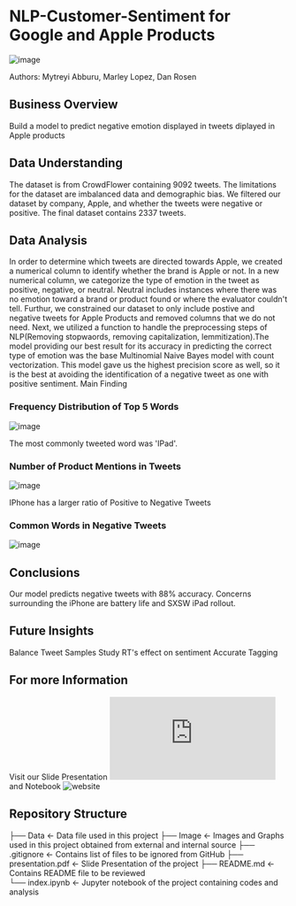 # NLP-Customer-Sentiment for Google and Apple Products
![image](https://cdn.cultofmac.com/wp-content/uploads/2012/07/AppleTwitter1.jpg)

Authors: Mytreyi Abburu, Marley Lopez, Dan Rosen

## Business Overview
Build a model to predict negative emotion displayed in tweets diplayed in Apple products

## Data Understanding
The dataset is from CrowdFlower containing 9092 tweets. The limitations for the dataset are imbalanced data and demographic bias. We filtered our dataset by company, Apple, and whether the tweets were negative or positive. The final dataset contains 2337 tweets. 

## Data Analysis
In order to determine which tweets are directed towards Apple, we created a numerical column to identify whether the brand is Apple or not. In a new numerical column, we categorize the type of emotion in the tweet as positive, negative, or neutral. Neutral includes instances where there was no emotion toward a brand or product found or where the evaluator couldn't tell.  Furthur, we constrained our dataset to only include postive and negative tweets for Apple Products and removed columns that we do not need. Next, we utilized a function to handle the preprocessing steps of NLP(Removing stopwaords, removing capitalization, lemmitization).The model providing our best result for its accuracy in predicting the correct type of emotion was the base Multinomial Naive Bayes model with count vectorization. This model gave us the highest precision score as well, so it is the best at avoiding the identification of a negative tweet as one with positive sentiment.
Main Finding

### Frequency Distribution of Top 5 Words
![image](https://github.com/myt-hue/NLP-Customer-Sentiment-/assets/73657823/ee4a231e-8a6d-415e-b67b-26d533ef439d)

The most commonly tweeted word was 'IPad'.

### Number of Product Mentions in Tweets
![image](https://github.com/myt-hue/NLP-Customer-Sentiment-/assets/73657823/652b2e2f-5905-4cf9-ac10-7b054d9bbf5d)

IPhone has a larger ratio of Positive to Negative Tweets

### Common Words in Negative Tweets
![image](https://github.com/myt-hue/NLP-Customer-Sentiment-/assets/73657823/4a5bb3b0-13b2-4dc8-8bdb-ed0daf0b47e2)

## Conclusions
Our model predicts negative tweets with 88% accuracy. Concerns surrounding the iPhone are battery life and SXSW iPad rollout.

## Future Insights 
Balance Tweet Samples 
Study RT's effect on sentiment
Accurate Tagging

## For more Information
Visit our Slide Presentation ![website](https://github.com/myt-hue/NLP-Customer-Sentiment-/blob/main/NLP%20Sentiment%20Analysis%20Presentation.pdf) and Notebook ![website](https://github.com/myt-hue/NLP-Customer-Sentiment-/blob/main/NLP_sentiment_analysis.ipynb)

## Repository Structure 
├── Data                             <- Data file used in this project
├── Image                            <- Images and Graphs used in this project obtained from external and internal source
├── .gitignore                       <- Contains list of files to be ignored from GitHub
├── presentation.pdf                 <- Slide Presentation of the project
├── README.md                        <- Contains README file to be reviewed    
└── index.ipynb                      <- Jupyter notebook of the project containing codes and analysis

